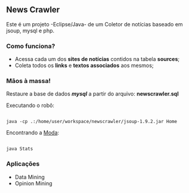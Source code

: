 ## News Crawler

Este é um projeto -Eclipse/Java- de um Coletor de notícias baseado em jsoup, mysql e php.



### Como funciona?
- Acessa cada um dos **sites de notícias** contidos na tabela **sources**;
- Coleta todos os **links** e **textos associados** aos mesmos;



### Mãos à massa!
  Restaure a base de dados ***mysql*** a partir do arquivo: **newscrawler.sql**

  Executando o robô: 
  ```
  
  java -cp .:/home/user/workspace/newscrawler/jsoup-1.9.2.jar Home
  ```
  Encontrando a [Moda](https://pt.wikipedia.org/wiki/Moda_(estat%C3%ADstica)):
  ```
  
  java Stats
  ```



### Aplicações
- Data Mining
- Opinion Mining

